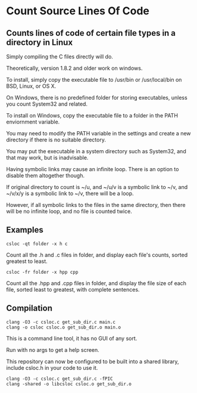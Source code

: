 # Count Source Lines Of Code
## Counts lines of code of certain file types in a directory in Linux
Simply compiling the C files directly will do.

Theoretically, version 1.8.2 and older work on windows.

To install, simply copy the executable file to /usr/bin or /usr/local/bin on BSD, Linux, or OS X.

On Windows, there is no predefined folder for storing executables, unless you count System32 and related.

To install on Windows, copy the executable file to a folder in the PATH enviornment variable.

You may need to modify the PATH variable in the settings and create a new directory if there is no suitable directory.

You may put the executable in a system directory such as System32, and that may work, but is inadvisable.

Having symbolic links may cause an infinite loop. There is an option to disable them altogether though.

If original directory to count is ~/u, and ~/u/v is a symbolic link to ~/v, and ~/v/x/y is a symbolic link to ~/v, there will be a loop.

However, if all symbolic links to the files in the same directory, then there will be no infinite loop, and no file is counted twice.
## Examples
```
csloc -qt folder -x h c
```
Count all the .h and .c files in folder, and display each file's counts, sorted greatest to least.
```
csloc -fr folder -x hpp cpp
```
Count all the .hpp and .cpp files in folder, and display the file size of each file, sorted least to greatest, with complete sentences.
## Compilation
```
clang -O3 -c csloc.c get_sub_dir.c main.c
clang -o csloc csloc.o get_sub_dir.o main.o
```
This is a command line tool, it has no GUI of any sort.

Run with no args to get a help screen.

This repository can now be configured to be built into a shared library, include csloc.h in your code to use it.
```
clang -O3 -c csloc.c get_sub_dir.c -fPIC
clang -shared -o libcsloc csloc.o get_sub_dir.o
```
